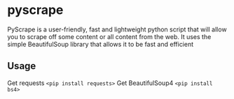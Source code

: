 # pyscrape

PyScrape is a user-friendly, fast and lightweight python script that will allow you to scrape off some content or all content from the web. It uses the simple BeautifulSoup library that allows it to be fast and efficient

## Usage

Get requests
`<pip install requests>`
Get BeautifulSoup4
`<pip install bs4>`
